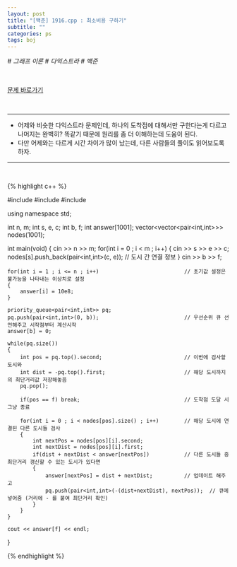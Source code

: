 ```yaml
---
layout: post
title: "[백준] 1916.cpp : 최소비용 구하기"
subtitle: ""
categories: ps
tags: boj
---
```


*# 그래프 이론 # 다익스트라 # 백준*

<br>

[문제 바로가기](https://www.acmicpc.net/problem/1916)

<br>

---

- 어제와 비슷한 다익스트라 문제인데, 하나의 도착점에 대해서만 구한다는게 다르고 나머지는 완벽히? 똑같기 때문에 원리를 좀 더 이해하는데 도움이 된다.
- 다만 어제와는 다르게 시간 차이가 많이 났는데, 다른 사람들의 풀이도 읽어보도록 하자.

---
<br>

{% highlight c++ %}

#include <iostream>
#include <vector>
#include <queue>

using namespace std;

int n, m;
int s, e, c;
int b, f;
int answer[1001];
vector<vector<pair<int,int>>> nodes(1001);

int main(void)
{
    cin >> n >> m;
    for(int i = 0 ; i < m ; i++)
    {
        cin >> s >> e >> c;
        nodes[s].push_back(pair<int,int>(c, e));            // 도시 간 연결 정보
    }
    cin >> b >> f;

    for(int i = 1 ; i <= n ; i++)                           // 초기값 설정은 불가능을 나타내는 이상치로 설정
    {
        answer[i] = 10e8;
    }

    priority_queue<pair<int,int>> pq;
    pq.push(pair<int,int>(0, b));                           // 우선순위 큐 선언해주고 시작점부터 계산시작
    answer[b] = 0;

    while(pq.size())
    {
        int pos = pq.top().second;                          // 이번에 검사할 도시와
        int dist = -pq.top().first;                         // 해당 도시까지의 최단거리값 저장해놓음
        pq.pop();

        if(pos == f) break;                                 // 도착점 도달 시 그냥 종료

        for(int i = 0 ; i < nodes[pos].size() ; i++)        // 해당 도시에 연결된 다른 도시들 검사
        {
            int nextPos = nodes[pos][i].second;
            int nextDist = nodes[pos][i].first;
            if(dist + nextDist < answer[nextPos])           // 다른 도시들 중 최단거리 갱신할 수 있는 도시가 있다면
            {
                answer[nextPos] = dist + nextDist;          // 업데이트 해주고
                pq.push(pair<int,int>(-(dist+nextDist), nextPos));  // 큐에 넣어줌 (거리에 - 를 붙여 최단거리 확인)
            }
        }
    }

    cout << answer[f] << endl;
}

{% endhighlight %}

